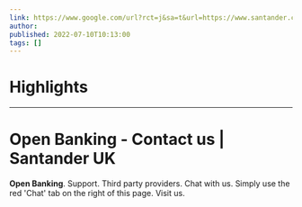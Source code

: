 ```yaml
---
link: https://www.google.com/url?rct=j&sa=t&url=https://www.santander.co.uk/personal/support/contact-us/account-management/ways-to-bank/open-banking&ct=ga&cd=CAIyHzVmNjkxZDEzNTU2NWU1MTc6Y29tLmJyOnB0OkJSOkw&usg=AOvVaw1Om0WzEBfbfjrspALRcF46
author:  
published: 2022-07-10T10:13:00
tags: []
---
```

# Highlights


---
# <b>Open Banking</b> - Contact us | Santander UK
**Open Banking**. Support. Third party providers. Chat with us. Simply use the red 'Chat' tab on the right of this page. Visit us.